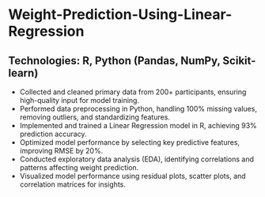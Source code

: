 # Weight-Prediction-Using-Linear-Regression

## Technologies: R, Python (Pandas, NumPy, Scikit-learn)
* Collected and cleaned primary data from 200+ participants, ensuring high-quality input for model training.
* Performed data preprocessing in Python, handling 100% missing values, removing outliers, and standardizing features.
* Implemented and trained a Linear Regression model in R, achieving 93% prediction accuracy.
* Optimized model performance by selecting key predictive features, improving RMSE by 20%.
* Conducted exploratory data analysis (EDA), identifying correlations and patterns affecting weight prediction.
* Visualized model performance using residual plots, scatter plots, and correlation matrices for insights.
